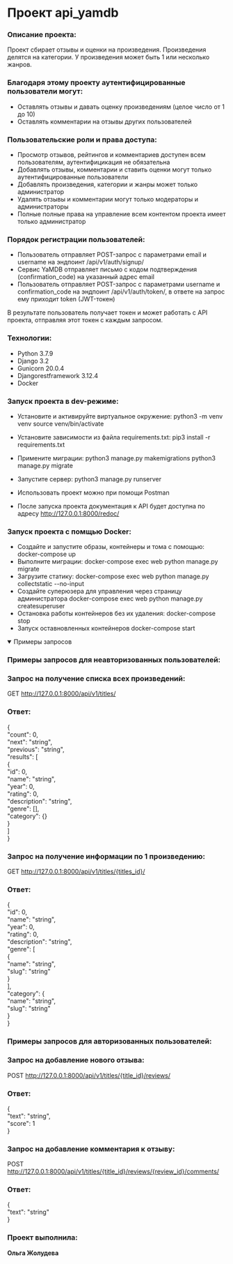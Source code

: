 # Проект api_yamdb

### Описание проекта:

Проект сбирает отзывы и оценки на произведения. Произведения делятся на категории. 
У произведения может быть 1 или несколько жанров. 

### Благодаря этому проекту аутентифицированные пользователи  могут:
- Оставлять отзывы и давать оценку произведениям (целое число от 1 до 10)
- Оставлять комментарии на отзывы других пользователей

### Пользовательские роли и права доступа:
- Просмотр отзывов, рейтингов и комментариев доступен всем пользователям, аутентифицикация не обязательна
- Добавлять отзывы, комментарии и ставить оценки могут только аутентифицированные пользователи
- Добавлять произведения, категории и жанры может только администратор
- Удалять отзывы и комментарии могут только модераторы и администраторы
- Полные  полные права на управление всем контентом проекта имеет только администратор

### Порядок регистрации пользователей:
- Пользователь отправляет POST-запрос с параметрами email и username на эндпоинт /api/v1/auth/signup/
- Сервис YaMDB отправляет письмо с кодом подтверждения (confirmation_code) на указанный адрес email
- Пользователь отправляет POST-запрос с параметрами username и confirmation_code на эндпоинт /api/v1/auth/token/, в ответе на запрос ему приходит token (JWT-токен)

В результате пользователь получает токен и может работать с API проекта, отправляя этот токен с каждым запросом.

### Технологии:

- Python 3.7.9
- Django 3.2
- Gunicorn 20.0.4
- Djangorestframework 3.12.4
- Docker

### Запуск проекта в dev-режиме:
- Установите и активируйте виртуальное окружение:
python3 -m venv venv
source venv/bin/activate

- Установите зависимости из файла requirements.txt:
pip3 install -r requirements.txt

- Примените миграции:
python3 manage.py makemigrations
python3 manage.py migrate

- Запустите сервер:
python3 manage.py runserver

- Использовать проект можно при помощи Postman
- После запуска проекта документация к API будет доступна по адресу http://127.0.0.1:8000/redoc/

### Запуск проекта с помщью Docker:
 - Создайте и запустите образы, контейнеры и тома с помощью:
 docker-compose up
- Выполните миграции:
docker-compose exec web python manage.py migrate
- Загрузите статику:
docker-compose exec web python manage.py collectstatic --no-input
- Создайте суперюзера для управления через страницу администратора
docker-compose exec web python manage.py createsuperuser
- Остановка работы контейнеров без их удаления:
docker-compose stop
- Запуск оставновленных контейнеров
docker-compose start

<details open>
 <summary>Примеры запросов</summary> 
 
### Примеры запросов для неавторизованных пользователей:  
### Запрос на получение списка всех произведений:  
GET http://127.0.0.1:8000/api/v1/titles/  
### Ответ:  
{  
"count": 0,  
"next": "string",  
"previous": "string",  
"results": [  
{  
"id": 0,  
"name": "string",  
"year": 0,  
"rating": 0,  
"description": "string",  
"genre": [],  
"category": {}  
}  
]  
}  

### Запрос на получение информации по 1 произведению:  
GET http://127.0.0.1:8000/api/v1/titles/{titles_id}/  
### Ответ:  
{  
"id": 0,  
"name": "string",  
"year": 0,  
"rating": 0,  
"description": "string",  
"genre": [  
{  
"name": "string",  
"slug": "string"  
}  
],  
"category": {  
"name": "string",  
"slug": "string"  
}  
}  

### Примеры запросов для авторизованных пользователей:  

### Запрос на добавление нового отзыва:  
POST http://127.0.0.1:8000/api/v1/titles/{title_id}/reviews/  
### Ответ:  
{  
"text": "string",  
"score": 1  
}  

### Запрос на добавление комментария к отзыву:  
POST http://127.0.0.1:8000/api/v1/titles/{title_id}/reviews/{review_id}/comments/  
### Ответ:  
{  
"text": "string"  
}  
</details>

### Проект выполнила:

**Ольга Жолудева**
